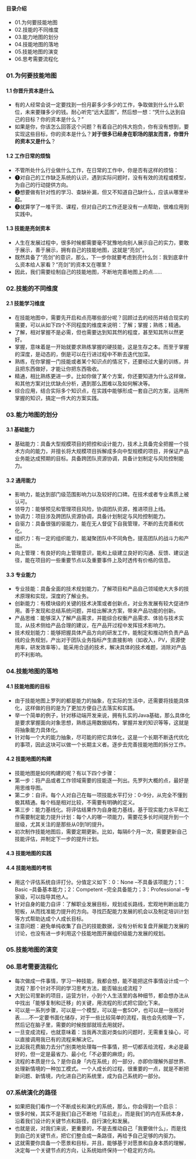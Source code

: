 #### 目录介绍
- 01.为何要技能地图
- 02.技能的不同维度
- 03.能力地图的划分
- 04.技能地图的落地
- 05.技能地图的演变
- 06.思考需要流程化



### 01.为何要技能地图
#### 1.1 你晋升资本是什么
- 有的人经常会说一定要找到一份月薪多少多少的工作，争取做到什么什么职位，未来要赚多少的钱。耐心听完“远大蓝图”，然后想一想：“凭什么达到自己的目标？你的资本是什么？”
- 如果是你，你该怎么回答这个问题？有着自己的伟大抱负，你有没有想到，要实现这些目标，你的资本是什么？**对于很多已经身在职场的朋友而言，你晋升的资本又是什么**？　


#### 1.2 工作日常的烦恼
- 不管所处什么行业做什么工作，在日常的工作中，你是否有这样的烦恼：
- ❶对自己的工作缺乏系统的认识，遇到实际问题时，没有有效的流程或模型，为自己的行动提供方向。
- ❷想要做有针对性的学习、查缺补漏，但又不知道自己缺什么，应该从哪里补起。
- ❸就算学了一堆干货、课程，但对自己的工作还是没有一点帮助，很难应用到实践中。


#### 1.3 技能是亮剑资本
- 人生在发展过程中，很多时候都需要毫不犹豫地向别人展示自己的实力，要敢于展示，善于展示，拥有自己的技能地图，这就是“亮剑”。
- 既然具备了“亮剑”的意识，那么，下一步你就要考虑到亮什么剑：我到底拿什么资本给人家看？“亮剑”的资本又在哪里？
- 因此，我们需要绘制自己的技能地图，不断地完善地图上的点……






### 02.技能的不同维度
#### 2.1 技能学习维度
- 在技能地图中，需要先开启和点亮哪些部分呢？回顾过去的经历并结合现实的需要，可以从如下四个不同程度的维度来说明：了解；掌握；熟练；精通。
- 了解，相对掌握不是必需，但也需要达到知其然的程度，甚至知其所以然更好。
- 掌握，意味着是一开始就要求熟练掌握的硬技能，这是生存之本。而至于掌握的深度，是动态的，倒是可以在行进过程中不断去迭代加深。
- 熟练，在你掌握一门技能或者某个知识点的情况下，还要经过大量的训练，并且把东西做好，才能让你把东西吸收。
- 精通，相比熟练更进一步。比如你做了某个方案，你还要知道为什么这样做，和其他方案对比优缺点分析，遇到那么困难以及如何解决等。
- 综合应用，结合实际多个知识点，在实践中能够形成一套自己的方案，运用所掌握的知识，搞定一件大的方案实践。



### 03.能力地图的划分
#### 3.1 基础能力
- 基础能力：具备大型规模项目的把控和设计能力，技术上具备完全把握一个技术方向的能力，并擅长将大规模项目拆解成多向中型规模的项目，并保证产品业务能达成预期的目标。具备跨团队资源协调，具备计划制定与风险控制能力。


#### 3.2 通用能力
- 影响力，能达到部门级范围影响力以及较好的口碑。在技术或者专业素质上被认可。
- 领导力：能够预见和管理项目风险，协调团队资源，推进项目上线。
- 协调力：项目涉及跨团队资源协调，具备计划制定与风险控制能力。
- 自驱力：具备很强的驱能力，能在无人督促下自我管理，不断的去完善和优化。
- 组织力：有一定的组织能力，能凝聚团队中不同角色，提高团队的战斗力和产出。
- 向上管理：有良好的向上管理意识，能和上级建立良好的沟通、反馈、建议途径，能在项目的一些重要节点以及重要事件上及时透传有价格的信息。


#### 3.3 专业能力
- 专业技能：具备全面的技术规划能力，了解项目和产品自己领域绝大大多的技术原理和实现，深度的了解业务。
- 创新能力：有模块级的关键的技术决策或者创新点，对业务发展有较大促进作用。善于发现和总结系统问题，并给出解决方案，带来产品功能的创新。
- 产品思维：能够深入了解产品需求，并能综合权衡产品需求、体验与技术实现，从技术侧给产品合理的建议，在产品开过程中发挥技术影响力。
- 技术规划能力：能够把握具体产品方向的研发工作，能制定和推动所负责产品线的业务规划，产出对于团队业务指标产生直接影响（如收入，PV，资源使用率，研发效率等）。能采用合适的技术，解决具体的技术难题，消除对产品的不利影响。



### 04.技能地图的落地
#### 4.1 技能地图的目标
- 由于技能地图上罗列的都是能力的抽象，在实际的生活中，还需要将技能具体化，这样做的目的是为了更加方便自己去落实和实践。
- 举一个简单的例子，针对移动端开发来说，拥有扎实的Java基础，那么具体化是要求掌握面向对象思想，熟练运用数据结构，掌握并发的知识等等，这就是将抽象能力具体化。
- 针对每一个大的能力抽象，尽可能的把它具体化，这是一个长期不断迭代优化的事项，因此这块可以做一个长期主义者。逐步去完善技能地图的拆分工作。


#### 4.2 技能地图的构建
- 技能地图是如何构建的呢？有以下四个步骤：
- 第一步：将产品或者工作领域需要的技能逐一列出。先罗列大概的点，最好是用思维导图。
- 第二步：自评。每个人对自己在每一项技能水平打分：0-9分，从完全不懂到极其精通。每个档是相对比较，不需要有明确的定义。
- 第三步：能力基线化。将评估结果作为自身能力基线，基于现实能力水平和工作需要制定能力提升计划：每个人的哪一项能力，需要花多长时间提升到一个层级，尤其关注的是那些从0到1的提升。
- 初次制作技能地图后，需要定期更新。比如，每隔6个月一次，需要更新自己技能评估，并制定下一步的提升计划。



#### 4.3 技能地图的实践



#### 4.4 技能地图的考核
- 用这个评估系统自评打分。分值定义如下：0：None –不具备该项能力；1：Basic –具备基本能力；2：Competent –完全具备能力；3：Professional –专家级，可以指导其他人。
- 针对自身的能力自评：了解职业发展目标，规划成长路线，宏观地判断出能力短板，从而找准能力提升的方向。寻找匹配能力发展的机会以及制定培训计划等方式帮助达成个人成长目标。
- 注意问题：避免单纯收集了自己的技能数据，没有分析和复盘开展能力发展的讨论，也没有进一步利用这个技能地图开展组织级能力发展的规划。



### 05.技能地图的演变








### 06.思考需要流程化
- 每次做成一件事情，学习一种技能，我都会想，能不能把这件事情设计成一个流程？那个针对不同的学习思考方法，能否输出成流程？
- 大到公司里新的项目，运营方针，小到个人生活里的各种细节，都会想办法从中找出「能够复制和迁移」的关键，用流程的形式把它固化下来。
- 可以是一系列步骤，可以是一个模型，可以是一套SOP，也可以是一张核对表……不一定要书面化储存，对于一些比较简单的流程，我也会先梳理一下，然后记在脑子里，需要的时候按部就班去用就好。
- 一旦变成流程，也就意味着：当我再次面对类似的问题时，无需重复操心，可以直接调用我已有的流程来解决它。
- 比起我花费脑力去分门别类地处理每一件事情，把一切都丢给流程，未必是最好的，但一定是最省力、最小化「不必要的麻烦」的。
- 流程的本质是什么？是你自身「内在系统」的一部分，亦即你理解外部世界、处理新情境的一种加工模式。一个人成长的过程，很重要的一点，就是不断把新问题、新情境，内化进自己的系统里，成为自己系统的一部分。


### 07.系统演化的路径
- 如果把我们看作一个不断成长和演化的系统，那么，你会得到一个启示：
- 很多时候，其实不是我们自己不断地「往前走」，而是我们的内在系统本身，沿着我们设计的关键节点和路径，自行演化和发展。
- 也就是说，对我们来说，更重要的，不是去推动自己「我要做什么」，而是找到自己的关键节点，把它们整合成一条路径，再给予自己足够的内驱力。
- 这就需要你具备一个愿景和目标，并且，能够基于对愿景和自身本质的理解，决定每一个关键节点的方向，让系统始终保持一个稳定的方向。







